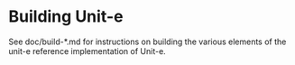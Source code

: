 Building Unit-e
================

See doc/build-*.md for instructions on building the various
elements of the unit-e reference implementation of Unit-e.
